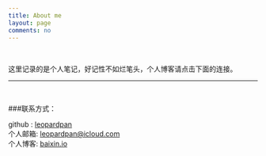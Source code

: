 ```yaml
---
title: About me
layout: page
comments: no
---
```


<br>

这里记录的是个人笔记，好记性不如烂笔头，个人博客请点击下面的连接。

----
<br>

###联系方式：

github : [leopardpan](https://github.com/leopardpan)     
个人邮箱: [leopardpan@icloud.com](mailto:leopardpan@icloud.com)      
个人博客: [baixin.io](https://baixin.io)    

